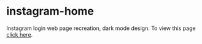 # instagram-home
Instagram login web page recreation, dark mode design.
To view this page [click here](https://instagram-home-bice.vercel.app/).
